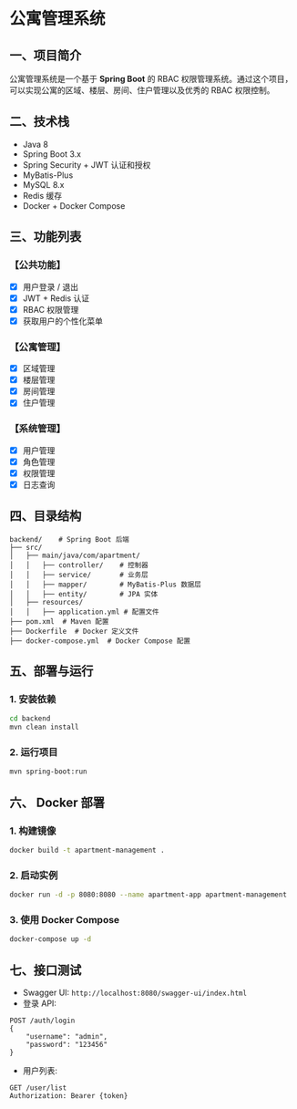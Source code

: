 # 公寓管理系统

## 一、项目简介

公寓管理系统是一个基于 **Spring Boot** 的 RBAC 权限管理系统。通过这个项目，可以实现公寓的区域、楼层、房间、住户管理以及优秀的 RBAC 权限控制。

## 二、技术栈

- Java 8
- Spring Boot 3.x
- Spring Security + JWT 认证和授权
- MyBatis-Plus
- MySQL 8.x
- Redis 缓存
- Docker + Docker Compose

## 三、功能列表

### 【公共功能】

- [x] 用户登录 / 退出
- [x] JWT + Redis 认证
- [x] RBAC 权限管理
- [x] 获取用户的个性化菜单

### 【公寓管理】

- [x] 区域管理
- [x] 楼层管理
- [x] 房间管理
- [x] 住户管理

### 【系统管理】

- [x] 用户管理
- [x] 角色管理
- [x] 权限管理
- [x] 日志查询

## 四、目录结构

```
backend/    # Spring Boot 后端
├── src/
│   ├── main/java/com/apartment/
│   │   ├── controller/    # 控制器
│   │   ├── service/       # 业务层
│   │   ├── mapper/        # MyBatis-Plus 数据层
│   │   ├── entity/        # JPA 实体
│   ├── resources/
│   │   ├── application.yml # 配置文件
├── pom.xml  # Maven 配置
├── Dockerfile  # Docker 定义文件
├── docker-compose.yml  # Docker Compose 配置
```

## 五、部署与运行

### 1. 安装依赖

```sh
cd backend
mvn clean install
```

### 2. 运行项目

```sh
mvn spring-boot:run
```

## 六、 Docker 部署

### 1. 构建镜像

```sh
docker build -t apartment-management .
```

### 2. 启动实例

```sh
docker run -d -p 8080:8080 --name apartment-app apartment-management
```

### 3. 使用 Docker Compose

```sh
docker-compose up -d
```

## 七、接口测试

- Swagger UI: `http://localhost:8080/swagger-ui/index.html`
- 登录 API:

```http
POST /auth/login
{
    "username": "admin",
    "password": "123456"
}
```

- 用户列表:

```http
GET /user/list
Authorization: Bearer {token}
```
